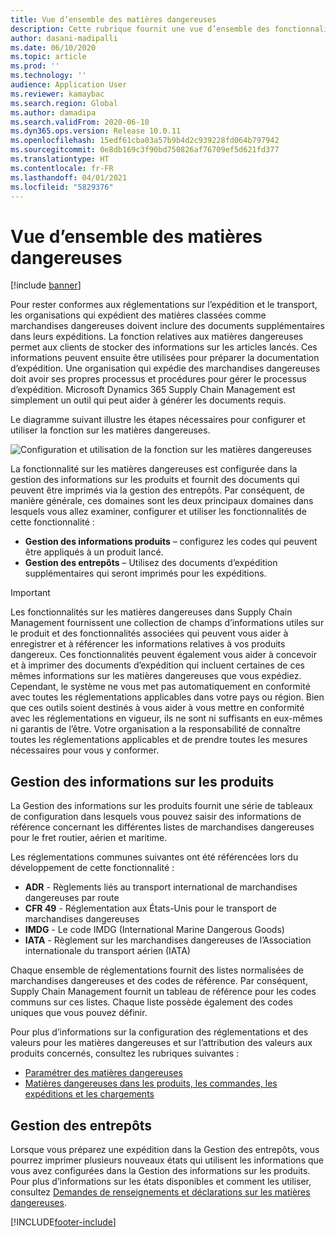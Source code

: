 ```yaml
---
title: Vue d’ensemble des matières dangereuses
description: Cette rubrique fournit une vue d’ensemble des fonctionnalités liées à la manipulation et à la documentation sur les matières dangereuses lors de la gestion des informations sur les produits et de la gestion des entrepôts.
author: dasani-madipalli
ms.date: 06/10/2020
ms.topic: article
ms.prod: ''
ms.technology: ''
audience: Application User
ms.reviewer: kamaybac
ms.search.region: Global
ms.author: damadipa
ms.search.validFrom: 2020-06-10
ms.dyn365.ops.version: Release 10.0.11
ms.openlocfilehash: 15edf61cba03a57b9b4d2c939228fd064b797942
ms.sourcegitcommit: 0e8db169c3f90bd750826af76709ef5d621fd377
ms.translationtype: HT
ms.contentlocale: fr-FR
ms.lasthandoff: 04/01/2021
ms.locfileid: "5829376"
---
```

# <a name="hazardous-materials-overview"></a>Vue d’ensemble des matières dangereuses

[!include [banner](../includes/banner.md)]

Pour rester conformes aux réglementations sur l’expédition et le transport, les organisations qui expédient des matières classées comme marchandises dangereuses doivent inclure des documents supplémentaires dans leurs expéditions. La fonction relatives aux matières dangereuses permet aux clients de stocker des informations sur les articles lancés. Ces informations peuvent ensuite être utilisées pour préparer la documentation d’expédition. Une organisation qui expédie des marchandises dangereuses doit avoir ses propres processus et procédures pour gérer le processus d’expédition. Microsoft Dynamics 365 Supply Chain Management est simplement un outil qui peut aider à générer les documents requis.

Le diagramme suivant illustre les étapes nécessaires pour configurer et utiliser la fonction sur les matières dangereuses.

![Configuration et utilisation de la fonction sur les matières dangereuses](media/hazmat-overview.png "Configuration et utilisation de la fonction sur les matières dangereuses")

La fonctionnalité sur les matières dangereuses est configurée dans la gestion des informations sur les produits et fournit des documents qui peuvent être imprimés via la gestion des entrepôts. Par conséquent, de manière générale, ces domaines sont les deux principaux domaines dans lesquels vous allez examiner, configurer et utiliser les fonctionnalités de cette fonctionnalité :

- **Gestion des informations produits** – configurez les codes qui peuvent être appliqués à un produit lancé.
- **Gestion des entrepôts** – Utilisez des documents d’expédition supplémentaires qui seront imprimés pour les expéditions.

> [!IMPORTANT]
> Les fonctionnalités sur les matières dangereuses dans Supply Chain Management fournissent une collection de champs d’informations utiles sur le produit et des fonctionnalités associées qui peuvent vous aider à enregistrer et à référencer les informations relatives à vos produits dangereux. Ces fonctionnalités peuvent également vous aider à concevoir et à imprimer des documents d’expédition qui incluent certaines de ces mêmes informations sur les matières dangereuses que vous expédiez. Cependant, le système ne vous met pas automatiquement en conformité avec toutes les réglementations applicables dans votre pays ou région. Bien que ces outils soient destinés à vous aider à vous mettre en conformité avec les réglementations en vigueur, ils ne sont ni suffisants en eux-mêmes ni garantis de l’être. Votre organisation a la responsabilité de connaître toutes les réglementations applicables et de prendre toutes les mesures nécessaires pour vous y conformer.

## <a name="product-information-management"></a>Gestion des informations sur les produits

La Gestion des informations sur les produits fournit une série de tableaux de configuration dans lesquels vous pouvez saisir des informations de référence concernant les différentes listes de marchandises dangereuses pour le fret routier, aérien et maritime.

Les réglementations communes suivantes ont été référencées lors du développement de cette fonctionnalité :

- **ADR** - Règlements liés au transport international de marchandises dangereuses par route
- **CFR 49** - Réglementation aux États-Unis pour le transport de marchandises dangereuses
- **IMDG** - Le code IMDG (International Marine Dangerous Goods)
- **IATA** - Règlement sur les marchandises dangereuses de l’Association internationale du transport aérien (IATA)

Chaque ensemble de réglementations fournit des listes normalisées de marchandises dangereuses et des codes de référence. Par conséquent, Supply Chain Management fournit un tableau de référence pour les codes communs sur ces listes. Chaque liste possède également des codes uniques que vous pouvez définir.

Pour plus d’informations sur la configuration des réglementations et des valeurs pour les matières dangereuses et sur l’attribution des valeurs aux produits concernés, consultez les rubriques suivantes :

- [Paramétrer des matières dangereuses](hazmat-setup.md)
- [Matières dangereuses dans les produits, les commandes, les expéditions et les chargements](hazmat-items.md)

## <a name="warehouse-management"></a>Gestion des entrepôts

Lorsque vous préparez une expédition dans la Gestion des entrepôts, vous pourrez imprimer plusieurs nouveaux états qui utilisent les informations que vous avez configurées dans la Gestion des informations sur les produits. Pour plus d’informations sur les états disponibles et comment les utiliser, consultez [Demandes de renseignements et déclarations sur les matières dangereuses](hazmat-reports.md).


[!INCLUDE[footer-include](../../includes/footer-banner.md)]